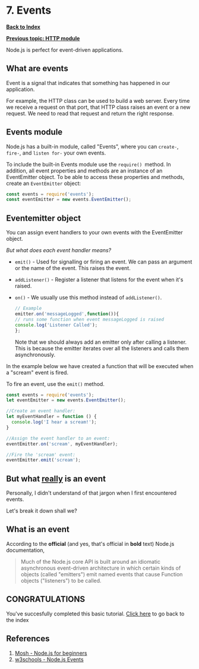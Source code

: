 # 7. Events

**[Back to Index](README.md)**

**[Previous topic: HTTP module](http-module.md)**

Node.js is perfect for event-driven applications.

## What are events

Event is a signal that indicates that something has happened in our application.

For example, the HTTP class can be used to build a web server. Every time we receive a request on that port, that HTTP class raises an event or a new request. We need to read that request and return the right response.

## Events module

Node.js has a built-in module, called "Events", where you can `create-`, `fire-`, and `listen for-` your own events.

To include the built-in Events module use the `require() `method. In addition, all event properties and methods are an instance of an EventEmitter object. To be able to access these properties and methods, create an `EventEmitter` object:

``` javascript
const events = require('events');
const eventEmitter = new events.EventEmitter();
```

## Eventemitter object

You can assign event handlers to your own events with the EventEmitter object.

*But what does each event handler means?*

* `emit()` - Used for signalling or firing an event. We can pass an argument or the name of the event. This raises the event.
* `addListener()` - Register a listener that listens for the event when it's raised.
* `on()` - We usually use this method instead of `addListener()`.
  
  ``` javascript
  // Example
  emitter.on('messageLogged',function()){
  // runs some function when event messageLogged is raised
  console.log('Listener Called');
  };
  ```
  
  Note that we should always add an emitter only after calling a listener. This is because the emitter iterates over all the listeners and calls them asynchronously. 

In the example below we have created a function that will be executed when a "scream" event is fired.

To fire an event, use the `emit()` method.

``` javascript
const events = require('events');
let eventEmitter = new events.EventEmitter();

//Create an event handler:
let myEventHandler = function () {
  console.log('I hear a scream!');
}

//Assign the event handler to an event:
eventEmitter.on('scream', myEventHandler);

//Fire the 'scream' event:
eventEmitter.emit('scream');
```

## But what <u>really</u> is an event

Personally, I didn't understand of that jargon when I first encountered events.

Let's break it down shall we?

## What is an event

According to the **official** (and yes, that's official in **bold** text) Node.js documentation,
> Much of the Node.js core API is built around an idiomatic asynchronous event-driven architecture in which certain kinds of objects (called "emitters") emit named events that cause Function objects ("listeners") to be called.



## CONGRATULATIONS

You've succesfully completed this basic tutorial.
[Click here](README.md) to go back to the index

## References

1. [Mosh - Node.js for beginners](https://www.youtube.com/watch?v=TlB_eWDSMt4)
2. [w3schools - Node.js Events](https://www.w3schools.com/nodejs/nodejs_events.asp)